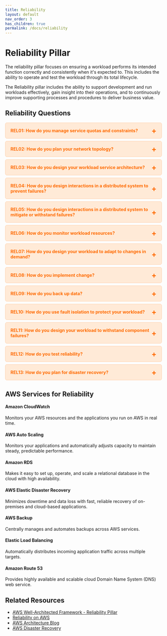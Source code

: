 ```yaml
---
title: Reliability
layout: default
nav_order: 3
has_children: true
permalink: /docs/reliability
---
```


<div class="pillar-header">
  <h1>Reliability Pillar</h1>
  <p>The reliability pillar focuses on ensuring a workload performs its intended function correctly and consistently when it's expected to. This includes the ability to operate and test the workload through its total lifecycle.</p>
</div>

The Reliability pillar includes the ability to support development and run workloads effectively, gain insight into their operations, and to continuously improve supporting processes and procedures to deliver business value.

## Reliability Questions

<div class="question-accordion">
  <div class="question-button">
    <a href="javascript:void(0);">REL01: How do you manage service quotas and constraints?</a>
    <div class="question-content">
      <ul>
        <li><a href="./REL01.html">View all REL01 best practices</a></li>
        <li><a href="./REL01-BP01.html">REL01-BP01: Aware of service quotas and constraints</a></li>
        <li><a href="./REL01-BP02.html">REL01-BP02: Manage service quotas across accounts and regions</a></li>
        <li><a href="./REL01-BP03.html">REL01-BP03: Accommodate fixed service quotas and constraints through architecture</a></li>
        <li><a href="./REL01-BP04.html">REL01-BP04: Monitor and manage quotas</a></li>
        <li><a href="./REL01-BP05.html">REL01-BP05: Automate quota management</a></li>
        <li><a href="./REL01-BP06.html">REL01-BP06: Ensure that a sufficient gap exists between the current quotas and the maximum usage to accommodate failover</a></li>
      </ul>
    </div>
  </div>
  
  <div class="question-button">
    <a href="javascript:void(0);">REL02: How do you plan your network topology?</a>
    <div class="question-content">
      <ul>
        <li><a href="./REL02.html">View all REL02 best practices</a></li>
        <li><a href="./REL02-BP01.html">REL02-BP01: Use highly available network connectivity for your workload public endpoints</a></li>
        <li><a href="./REL02-BP02.html">REL02-BP02: Provision redundant connectivity between private networks in the cloud and on-premises environments</a></li>
        <li><a href="./REL02-BP03.html">REL02-BP03: Ensure IP subnet allocation accounts for expansion and availability</a></li>
        <li><a href="./REL02-BP04.html">REL02-BP04: Prefer hub-and-spoke topologies over many-to-many mesh</a></li>
        <li><a href="./REL02-BP05.html">REL02-BP05: Enforce non-overlapping private IP address ranges in all private address spaces where they are connected</a></li>
      </ul>
    </div>
  </div>
  
  <div class="question-button">
    <a href="javascript:void(0);">REL03: How do you design your workload service architecture?</a>
    <div class="question-content">
      <ul>
        <li><a href="./REL03.html">View all REL03 best practices</a></li>
        <li><a href="./REL03-BP01.html">REL03-BP01: Choose how to segment your workload</a></li>
        <li><a href="./REL03-BP02.html">REL03-BP02: Build services focused on specific business domains and functionality</a></li>
        <li><a href="./REL03-BP03.html">REL03-BP03: Provide service contracts per API</a></li>
      </ul>
    </div>
  </div>
  
  <div class="question-button">
    <a href="javascript:void(0);">REL04: How do you design interactions in a distributed system to prevent failures?</a>
    <div class="question-content">
      <ul>
        <li><a href="./REL04.html">View all REL04 best practices</a></li>
        <li><a href="./REL04-BP01.html">REL04-BP01: Identify the kind of distributed systems you depend on</a></li>
        <li><a href="./REL04-BP02.html">REL04-BP02: Implement loosely coupled dependencies</a></li>
        <li><a href="./REL04-BP03.html">REL04-BP03: Do constant work</a></li>
        <li><a href="./REL04-BP04.html">REL04-BP04: Make mutating operations idempotent</a></li>
      </ul>
    </div>
  </div>
  
  <div class="question-button">
    <a href="javascript:void(0);">REL05: How do you design interactions in a distributed system to mitigate or withstand failures?</a>
    <div class="question-content">
      <ul>
        <li><a href="./REL05.html">View all REL05 best practices</a></li>
        <li><a href="./REL05-BP01.html">REL05-BP01: Implement graceful degradation to transform applicable hard dependencies into soft dependencies</a></li>
        <li><a href="./REL05-BP02.html">REL05-BP02: Throttle requests</a></li>
        <li><a href="./REL05-BP03.html">REL05-BP03: Control and limit retry calls</a></li>
        <li><a href="./REL05-BP04.html">REL05-BP04: Fail fast and limit queues</a></li>
        <li><a href="./REL05-BP05.html">REL05-BP05: Set client timeouts</a></li>
        <li><a href="./REL05-BP06.html">REL05-BP06: Make systems stateless where possible</a></li>
        <li><a href="./REL05-BP07.html">REL05-BP07: Implement emergency levers</a></li>
      </ul>
    </div>
  </div>
  
  <div class="question-button">
    <a href="javascript:void(0);">REL06: How do you monitor workload resources?</a>
    <div class="question-content">
      <ul>
        <li><a href="./REL06.html">View all REL06 best practices</a></li>
        <li><a href="./REL06-BP01.html">REL06-BP01: Monitor all components for the workload (Generation)</a></li>
        <li><a href="./REL06-BP02.html">REL06-BP02: Define and calculate metrics (Aggregation)</a></li>
        <li><a href="./REL06-BP03.html">REL06-BP03: Send notifications (Real-time processing and alarming)</a></li>
        <li><a href="./REL06-BP04.html">REL06-BP04: Automate responses (Real-time processing and alarming)</a></li>
        <li><a href="./REL06-BP05.html">REL06-BP05: Create dashboards</a></li>
        <li><a href="./REL06-BP06.html">REL06-BP06: Review metrics at regular intervals</a></li>
        <li><a href="./REL06-BP07.html">REL06-BP07: Monitor end-to-end tracing of requests through your system</a></li>
      </ul>
    </div>
  </div>
  
  <div class="question-button">
    <a href="javascript:void(0);">REL07: How do you design your workload to adapt to changes in demand?</a>
    <div class="question-content">
      <ul>
        <li><a href="./REL07.html">View all REL07 best practices</a></li>
        <li><a href="./REL07-BP01.html">REL07-BP01: Use auto scaling or on-demand resources</a></li>
        <li><a href="./REL07-BP02.html">REL07-BP02: Obtain resources upon detection of impairment to a workload</a></li>
        <li><a href="./REL07-BP03.html">REL07-BP03: Obtain resources upon detection that more resources are needed for a workload</a></li>
        <li><a href="./REL07-BP04.html">REL07-BP04: Load test your workload</a></li>
      </ul>
    </div>
  </div>
  
  <div class="question-button">
    <a href="javascript:void(0);">REL08: How do you implement change?</a>
    <div class="question-content">
      <ul>
        <li><a href="./REL08.html">View all REL08 best practices</a></li>
        <li><a href="./REL08-BP01.html">REL08-BP01: Use runbooks for standard activities such as deployment</a></li>
        <li><a href="./REL08-BP02.html">REL08-BP02: Integrate functional testing as part of your deployment</a></li>
        <li><a href="./REL08-BP03.html">REL08-BP03: Integrate resiliency testing as part of your deployment</a></li>
        <li><a href="./REL08-BP04.html">REL08-BP04: Deploy using immutable infrastructure</a></li>
        <li><a href="./REL08-BP05.html">REL08-BP05: Deploy changes with automation</a></li>
      </ul>
    </div>
  </div>
  
  <div class="question-button">
    <a href="javascript:void(0);">REL09: How do you back up data?</a>
    <div class="question-content">
      <ul>
        <li><a href="./REL09.html">View all REL09 best practices</a></li>
        <li><a href="./REL09-BP01.html">REL09-BP01: Identify and back up all data that needs to be backed up, or reproduce the data from sources</a></li>
        <li><a href="./REL09-BP02.html">REL09-BP02: Secure and encrypt backups</a></li>
        <li><a href="./REL09-BP03.html">REL09-BP03: Perform data backup automatically</a></li>
        <li><a href="./REL09-BP04.html">REL09-BP04: Perform periodic recovery of the data to verify backup integrity and processes</a></li>
      </ul>
    </div>
  </div>
  
  <div class="question-button">
    <a href="javascript:void(0);">REL10: How do you use fault isolation to protect your workload?</a>
    <div class="question-content">
      <ul>
        <li><a href="./REL10.html">View all REL10 best practices</a></li>
        <li><a href="./REL10-BP01.html">REL10-BP01: Deploy the workload to multiple locations</a></li>
        <li><a href="./REL10-BP02.html">REL10-BP02: Select the appropriate locations for your multi-location deployment</a></li>
        <li><a href="./REL10-BP03.html">REL10-BP03: Automate recovery for components constrained to a single location</a></li>
      </ul>
    </div>
  </div>
  
  <div class="question-button">
    <a href="javascript:void(0);">REL11: How do you design your workload to withstand component failures?</a>
    <div class="question-content">
      <ul>
        <li><a href="./REL11.html">View all REL11 best practices</a></li>
      </ul>
    </div>
  </div>
  
  <div class="question-button">
    <a href="javascript:void(0);">REL12: How do you test reliability?</a>
    <div class="question-content">
      <ul>
        <li><a href="./REL12.html">View all REL12 best practices</a></li>
      </ul>
    </div>
  </div>
  
  <div class="question-button">
    <a href="javascript:void(0);">REL13: How do you plan for disaster recovery?</a>
    <div class="question-content">
      <ul>
        <li><a href="./REL13.html">View all REL13 best practices</a></li>
      </ul>
    </div>
  </div>
</div>

## AWS Services for Reliability

<div class="aws-service">
  <div class="aws-service-content">
    <h4>Amazon CloudWatch</h4>
    <p>Monitors your AWS resources and the applications you run on AWS in real time.</p>
  </div>
</div>

<div class="aws-service">
  <div class="aws-service-content">
    <h4>AWS Auto Scaling</h4>
    <p>Monitors your applications and automatically adjusts capacity to maintain steady, predictable performance.</p>
  </div>
</div>

<div class="aws-service">
  <div class="aws-service-content">
    <h4>Amazon RDS</h4>
    <p>Makes it easy to set up, operate, and scale a relational database in the cloud with high availability.</p>
  </div>
</div>

<div class="aws-service">
  <div class="aws-service-content">
    <h4>AWS Elastic Disaster Recovery</h4>
    <p>Minimizes downtime and data loss with fast, reliable recovery of on-premises and cloud-based applications.</p>
  </div>
</div>

<div class="aws-service">
  <div class="aws-service-content">
    <h4>AWS Backup</h4>
    <p>Centrally manages and automates backups across AWS services.</p>
  </div>
</div>

<div class="aws-service">
  <div class="aws-service-content">
    <h4>Elastic Load Balancing</h4>
    <p>Automatically distributes incoming application traffic across multiple targets.</p>
  </div>
</div>

<div class="aws-service">
  <div class="aws-service-content">
    <h4>Amazon Route 53</h4>
    <p>Provides highly available and scalable cloud Domain Name System (DNS) web service.</p>
  </div>
</div>

<div class="related-resources">
  <h2>Related Resources</h2>
  <ul>
    <li><a href="https://docs.aws.amazon.com/wellarchitected/latest/reliability-pillar/welcome.html">AWS Well-Architected Framework - Reliability Pillar</a></li>
    <li><a href="https://aws.amazon.com/reliability/">Reliability on AWS</a></li>
    <li><a href="https://aws.amazon.com/blogs/architecture/">AWS Architecture Blog</a></li>
    <li><a href="https://aws.amazon.com/disaster-recovery/">AWS Disaster Recovery</a></li>
  </ul>
</div>

<style>
.question-accordion {
  margin-bottom: 2rem;
}

.question-button {
  border: 1px solid #ffcca5;
  border-radius: 5px;
  margin-bottom: 0.5rem;
  background-color: #ffead7;
  overflow: hidden;
}

.question-button > a {
  display: block;
  padding: 1rem;
  color: #ff6a00;
  font-weight: bold;
  text-decoration: none;
  position: relative;
}

.question-button > a:after {
  content: '+';
  position: absolute;
  right: 1rem;
  top: 50%;
  transform: translateY(-50%);
  font-size: 1.5rem;
}

.question-button > a:hover {
  background-color: #ffcca5;
}

.question-content {
  display: none;
  padding: 0 1rem 1rem 1rem;
  background-color: #fff;
  border-top: 1px solid #ffcca5;
}

.question-content ul {
  list-style-type: none;
  padding-left: 0;
  margin-top: 0.5rem;
}

.question-content li {
  margin-bottom: 0.5rem;
}

.question-content li a {
  color: #ff6a00;
  text-decoration: none;
}

.question-content li a:hover {
  text-decoration: underline;
}
</style>

<script src="/assets/js/reliability-accordion.js"></script>
